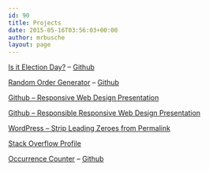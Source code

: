 ```yaml
---
id: 90
title: Projects
date: 2015-05-16T03:56:03+00:00
author: mrbusche
layout: page
---
```


<a href="http://isitelectionday.com/" target="_blank" rel="noopener">Is it Election Day?</a> &#8211; [Github](https://github.com/mrbusche/isItElectionDay)

<a href="http://matthewbusche.com/random" target="_blank" rel="noopener">Random Order Generator</a> &#8211; [Github](https://github.com/mrbusche/randomOrder)

<a href="https://github.com/mrbusche/Responsive-Web-Design" target="_blank" rel="noopener">Github &#8211; Responsive Web Design Presentation</a>

<a href="https://github.com/mrbusche/Responsible-Responsive-Web-Design" target="_blank" rel="noopener">Github &#8211; Responsible Responsive Web Design Presentation</a>

[WordPress &#8211; Strip Leading Zeroes from Permalink](https://github.com/mrbusche/Strip_Leading_Zeroes)

[Stack Overflow Profile](http://stackoverflow.com/users/1065868/matt-busche)

[Occurrence Counter](https://matthewbusche.com/p/oc/) &#8211; [Github](https://github.com/mrbusche/occurrenceCounter)

